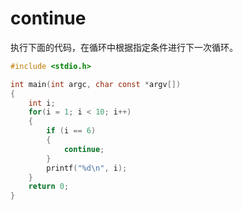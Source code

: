 # continue

执行下面的代码，在循环中根据指定条件进行下一次循环。

```c
#include <stdio.h>

int main(int argc, char const *argv[])
{
    int i;
    for(i = 1; i < 10; i++)
	{
		if (i == 6)
		{
			continue;
		}
		printf("%d\n", i);
	}
    return 0;
}
```


